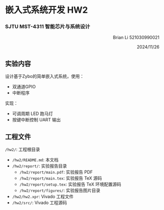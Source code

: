 # 嵌入式系统开发 HW2
### SJTU MST-4311 智能芯片与系统设计

<p align='right'>Brian Li 521030990021</p>
<p align='right'>2024/11/26</p>

## 实验内容

设计基于Zybo的简单嵌入式系统，使用：
- 双通道GPIO
- 中断程序

实现：
- 可调周期 LED 跑马灯
- 按键中断控制 UART 输出

## 工程文件

`/hw2/`: 工程根目录
- `/hw2/README.md`: 本文档
- `/hw2/report/`: 实验报告目录
  - `/hw2/report/main.pdf`: 实验报告 PDF
  - `/hw2/report/main.tex`: 实验报告 TeX 源码
  - `/hw2/report/setup.tex`: 实验报告 TeX 环境配置源码
  - `/hw2/report/figures/`: 实验报告图片目录
- `/hw2/hw2.xpr`: Vivado 工程文件
- `/hw2/src/`: Vivado 工程源码